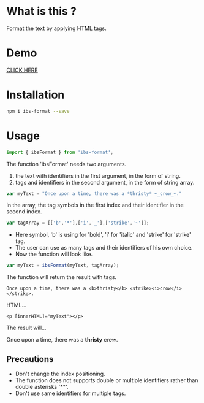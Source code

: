 # What is this ?

Format the text by applying HTML tags.

# Demo

<a href="https://stackblitz.com/edit/angular-ivy-unjrxq?file=src%2Fapp%2Fapp.component.ts">CLICK HERE</a>

# Installation

```bash
npm i ibs-format --save
```

# Usage

```js
import { ibsFormat } from 'ibs-format';
```

 The function 'ibsFormat' needs two arguments.
   1) the text with identifiers in the first argument, in the form of string.
   2) tags and identifiers in the second argument, in the form of string array.

```js
var myText = "Once upon a time, there was a *thristy* ~_crow_~."
```

In the array, the tag symbols in the first index and their identifier in the second index.

```js
var tagArray = [['b','*'],['i','_'],['strike','~']];
```

 * Here symbol, 'b' is using for 'bold', 'i' for 'italic' and 'strike' for 'strike' tag.
 * The user can use as many tags and their identifiers of his own choice.
 * Now the function will look like.

```js
var myText = ibsFormat(myText, tagArray);
```

 The function will return the result with tags.

`Once upon a time, there was a <b>thristy</b> <strike><i>crow</i></strike>.`


HTML...

`<p [innerHTML]="myText"></p>`


The result will...

Once upon a time, there was a <b>thristy</b> <strike><i>crow</i></strike>.


## Precautions

* Don't change the index positioning.
* The function does not supports double or multiple identifiers rather than double asterisks '**'.
* Don't use same identifiers for multiple tags.

